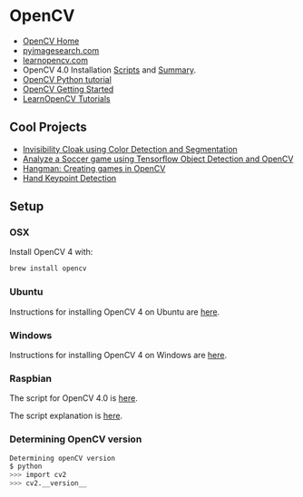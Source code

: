 # OpenCV 

* [OpenCV Home](http://opencv.org)
* [pyimagesearch.com](http://www.pyimagesearch.com)
* [learnopencv.com](https://www.learnopencv.com)
* OpenCV 4.0 Installation [Scripts](https://github.com/spmallick/learnopencv/tree/master/InstallScripts) and [Summary](https://www.learnopencv.com/opencv-installation-on-ubuntu-macos-windows-and-raspberry-pi/?ck_subscriber_id=272192295#opencv-raspberry-pi).
* [OpenCV Python tutorial](http://docs.opencv.org/3.0-beta/doc/py_tutorials/py_tutorials.html)
* [OpenCV Getting Started](https://github.com/handee/opencv-gettingstarted/blob/master/1%20Getting%20started%20notebook.ipynb)
* [LearnOpenCV Tutorials](https://github.com/spmallick/learnopencv)

## Cool Projects
* [Invisibility Cloak using Color Detection and Segmentation](https://www.learnopencv.com/invisibility-cloak-using-color-detection-and-segmentation-with-opencv/)
* [Analyze a Soccer game using Tensorflow Object Detection and OpenCV](https://towardsdatascience.com/analyse-a-soccer-game-using-tensorflow-object-detection-and-opencv-e321c230e8f2)
* [Hangman: Creating games in OpenCV](https://www.learnopencv.com/hangman-creating-games-in-opencv/?ck_subscriber_id=272192295)
* [Hand Keypoint Detection](https://www.learnopencv.com/hand-keypoint-detection-using-deep-learning-and-opencv/?ck_subscriber_id=272192295)

## Setup

### OSX

Install OpenCV 4 with:

```bash
brew install opencv
```

### Ubuntu

Instructions for installing OpenCV 4 on Ubuntu are [here](https://www.learnopencv.com/install-opencv-4-on-ubuntu-16-04/).

### Windows

Instructions for installing OpenCV 4 on Windows are [here](https://www.learnopencv.com/install-opencv-4-on-windows/).

### Raspbian

The script for OpenCV 4.0 is [here](https://github.com/spmallick/learnopencv/blob/master/InstallScripts/installOpenCV-4-raspberry-pi.sh).

The script explanation is [here](https://www.learnopencv.com/install-opencv-4-on-raspberry-pi/).


### Determining OpenCV version
```bash
Determining openCV version
$ python
>>> import cv2
>>> cv2.__version__
```


